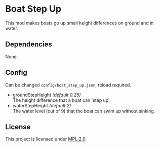 # Boat Step Up

This mod makes boats go up small height differences on ground and in water.

## Dependencies
None.

## Config

Can be changed `config/boat_step_up.json`, reload required.

* groundStepHeight *(default 0.25)*  
    The height difference that a boat can 'step up'.
* waterStepHeight *(default 2)*  
    The water level (out of 9) that the boat can swim up without sinking.

## License

This project is licensed under [MPL 2.0](https://www.mozilla.org/en-US/MPL/2.0/FAQ/).
